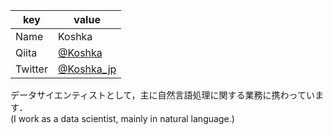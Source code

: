 |  key  |  value  |
| ---- | ---- |
|  Name  |  Koshka  |
|  Qiita  |  [@Koshka](https://qiita.com/Koshka)<br>
|  Twitter  |  [@Koshka_jp](https://twitter.com/Koshka_jp)

データサイエンティストとして，主に自然言語処理に関する業務に携わっています．<br>
(I work as a data scientist, mainly in natural language.)